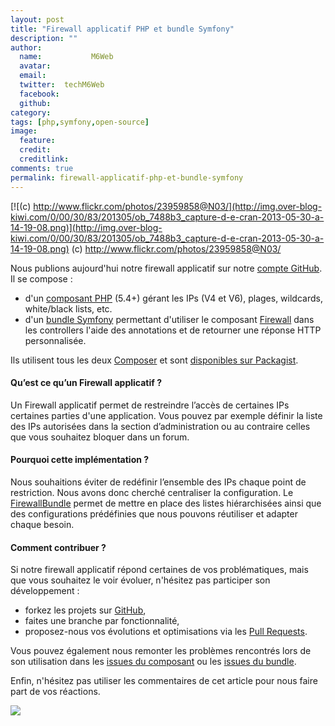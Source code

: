 ```yaml
---
layout: post
title: "Firewall applicatif PHP et bundle Symfony"
description: ""
author:
  name:           M6Web
  avatar:         
  email:          
  twitter:  techM6Web      
  facebook:       
  github:    
category: 
tags: [php,symfony,open-source]
image:
  feature: 
  credit: 
  creditlink: 
comments: true  
permalink: firewall-applicatif-php-et-bundle-symfony
---
```


[![(c) http://www.flickr.com/photos/23959858@N03/](http://img.over-blog-kiwi.com/0/00/30/83/201305/ob_7488b3_capture-d-e-cran-2013-05-30-a-14-19-08.png)](http://img.over-blog-kiwi.com/0/00/30/83/201305/ob_7488b3_capture-d-e-cran-2013-05-30-a-14-19-08.png)
(c) http://www.flickr.com/photos/23959858@N03/


Nous publions aujourd'hui notre firewall applicatif sur notre [compte GitHub](https://github.com/M6Web). Il se compose :

- d'un [composant PHP](https://github.com/M6Web/Firewall) (5.4+) gérant les IPs (V4 et V6), plages, wildcards, white/black lists, etc.
- d'un [bundle Symfony](https://github.com/M6Web/FirewallBundle) permettant d'utiliser le composant [Firewall](https://github.com/M6Web/Firewall) dans les controllers l'aide des annotations et de retourner une réponse HTTP personnalisée.

Ils utilisent tous les deux [Composer](http://getcomposer.org/) et sont [disponibles sur Packagist](https://packagist.org/packages/m6web/).



#### 



#### Qu’est ce qu’un Firewall applicatif ?

Un Firewall applicatif permet de restreindre l’accès de certaines IPs certaines parties d'une application. Vous pouvez par exemple définir la liste des IPs autorisées dans la section d’administration ou au contraire celles que vous souhaitez bloquer dans un forum.



#### Pourquoi cette implémentation ?

Nous souhaitions éviter de redéfinir l’ensemble des IPs chaque point de restriction. Nous avons donc cherché centraliser la configuration. Le [FirewallBundle](https://github.com/M6Web/FirewallBundle) permet de mettre en place des listes hiérarchisées ainsi que des configurations prédéfinies que nous pouvons réutiliser et adapter chaque besoin.



#### 



#### Comment contribuer ?

Si notre firewall applicatif répond certaines de vos problématiques, mais que vous souhaitez le voir évoluer, n'hésitez pas participer son développement :

- forkez les projets sur [GitHub](https://github.com/m6web),
- faites une branche par fonctionnalité,
- proposez-nous vos évolutions et optimisations via les [Pull Requests](https://github.com/blog/712-pull-requests-2-0).

  
 Vous pouvez également nous remonter les problèmes rencontrés lors de son utilisation dans les [issues du composant](https://github.com/M6Web/Firewall/issues) ou les [issues du bundle](https://github.com/M6Web/FirewallBundle/issues).

Enfin, n'hésitez pas utiliser les commentaires de cet article pour nous faire part de vos réactions.



[![](http://knpbundles.com/M6Web/FirewallBundle/badge-short)](http://knpbundles.com/M6Web/FirewallBundle)
